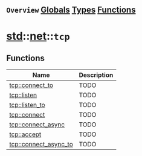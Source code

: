 ## `Overview` [Globals](./globals.md) [Types](./types.md) [Functions](./functions.md)
# [std](./../../std.md)::[net](./../net.md)::`tcp`
## Functions
|Name|Description|
|----|-----------|
|[tcp::connect_to](#todo)|TODO|
|[tcp::listen](#todo)|TODO|
|[tcp::listen_to](#todo)|TODO|
|[tcp::connect](#todo)|TODO|
|[tcp::connect_async](#todo)|TODO|
|[tcp::accept](#todo)|TODO|
|[tcp::connect_async_to](#todo)|TODO|
